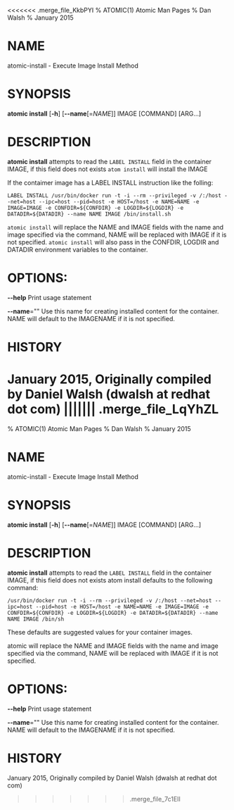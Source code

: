 <<<<<<< .merge_file_KkbPYI
% ATOMIC(1) Atomic Man Pages
% Dan Walsh
% January 2015
# NAME
atomic-install - Execute Image Install Method

# SYNOPSIS
**atomic install**
[**-h**]
[**--name**[=*NAME*]]
IMAGE [COMMAND] [ARG...]

# DESCRIPTION
**atomic install** attempts to read the `LABEL INSTALL` field in the container
IMAGE, if this field does not exists `atom install` will install the IMAGE

If the contaimer image has a LABEL INSTALL instruction like the folling:

```LABEL INSTALL /usr/bin/docker run -t -i --rm --privileged -v /:/host --net=host --ipc=host --pid=host -e HOST=/host -e NAME=NAME -e IMAGE=IMAGE -e CONFDIR=${CONFDIR} -e LOGDIR=${LOGDIR} -e DATADIR=${DATADIR} --name NAME IMAGE /bin/install.sh```

`atomic install` will replace the NAME and IMAGE fields with the name and
image specified via the command,  NAME will be replaced with IMAGE if it is
not specified. `atomic install` will also pass in the CONFDIR, LOGDIR and DATADIR environment variables to the container.

# OPTIONS:
**--help**
  Print usage statement

**--name**=""
   Use this name for creating installed content for the container.
NAME will default to the IMAGENAME if it is not specified.

# HISTORY
January 2015, Originally compiled by Daniel Walsh (dwalsh at redhat dot com)
||||||| .merge_file_LqYhZL
=======
% ATOMIC(1) Atomic Man Pages
% Dan Walsh
% January 2015
# NAME
atomic-install - Execute Image Install Method

# SYNOPSIS
**atomic install**
[**-h**]
[**--name**[=*NAME*]]
IMAGE [COMMAND] [ARG...]

# DESCRIPTION
**atomic install** attempts to read the `LABEL INSTALL` field in the container
IMAGE, if this field does not exists atom install defaults to the following
command:

```/usr/bin/docker run -t -i --rm --privileged -v /:/host --net=host --ipc=host --pid=host -e HOST=/host -e NAME=NAME -e IMAGE=IMAGE -e CONFDIR=${CONFDIR} -e LOGDIR=${LOGDIR} -e DATADIR=${DATADIR} --name NAME IMAGE /bin/sh```

These defaults are suggested values for your container images.

atomic will replace the NAME and IMAGE fields with the name and image specified via the command,  NAME will be replaced with IMAGE if it is not specified.

# OPTIONS:
**--help**
  Print usage statement

**--name**=""
   Use this name for creating installed content for the container.
NAME will default to the IMAGENAME if it is not specified.

# HISTORY
January 2015, Originally compiled by Daniel Walsh (dwalsh at redhat dot com)
>>>>>>> .merge_file_7c1EII
